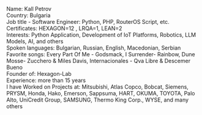 Name: Kall Petrov<br>
Country: Bulgaria<br>
Job title - Software Engineer: Python, PHP, RouterOS Script, etc.<br>
Certificates: HEXAGON=12 , LRQA=1, LEAN=2<br>
Interests: Python Application, Development of IoT Platforms, Robotics, LLM Models, AI, and others<br>
Spoken languages: Bulgarian, Russian, English, Macedonian, Serbian<br>
Favorite songs: Every Part Of Me - Godsmack, I Surrender-  Rainbow, Dune Mosse- Zucchero & Miles Davis, Internacionales - Qva Libre & Descemer Bueno<br>
Founder of: Hexagon-Lab<br>
Experience: more than 15 years<br>
I have Worked on Projects at: Mitsubishi, Atlas Copco, Bobcat, Siemens, PRYSM, Honda, Hako, Emerson, Sappsuma, HART, OKUMA, TOYOTA, Palo Alto, UniCredit Group, SAMSUNG, Thermo King Corp., WYSE, and many others<br>


